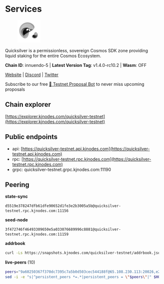 # Services

<figure><img src="https://raw.githubusercontent.com/kj89/cosmos-images/main/logos/quicksilver.png" alt=""><figcaption></figcaption></figure>

Quicksilver is a permissionless, sovereign Cosmos SDK zone providing liquid staking for the entire Cosmos Ecosystem.

**Chain ID**: innuendo-5 | **Latest Version Tag**: v1.4.0-rc10.2 | **Wasm**: OFF

[Website](https://quicksilver.zone) | [Discord](https://discord.gg/quicksilverprotocol) | [Twitter](https://twitter.com/quicksilverzone)



Subscribe to our free [🤖 Testnet Proposal Bot](https://t.me/kjnodes_testnet_proposal_bot) to never miss upcoming proposals


## Chain explorer
[https://explorer.kjnodes.com/quicksilver-testnet](https://explorer.kjnodes.com/quicksilver-testnet)

## Public endpoints

* api: [https://quicksilver-testnet.api.kjnodes.com](https://quicksilver-testnet.api.kjnodes.com)
* rpc: [https://quicksilver-testnet.rpc.kjnodes.com](https://quicksilver-testnet.rpc.kjnodes.com)
* grpc: quicksilver-testnet.grpc.kjnodes.com:11190

## Peering

**state-sync**

```text
d5519e378247dfb61dfe90652d1fe3e2b3005a5b@quicksilver-testnet.rpc.kjnodes.com:11156
```

**seed-node**

```text
3f472746f46493309650e5a033076689996c8881@quicksilver-testnet.rpc.kjnodes.com:11159
```

**addrbook**
```bash
curl -Ls https://snapshots.kjnodes.com/quicksilver-testnet/addrbook.json > $HOME/.quicksilverd/config/addrbook.json
```

**live-peers** (10)
```bash
peers="9a60250367f370dc7395c7a5b0d503cec544188f@65.108.230.113:20026,e25a748120c9608c1d2a70fafa75178d862b3463@178.18.254.211:10656,a288baa951cbe92b253c01c3936d930af1d56424@5.161.142.236:26656,13564ca7ffcc8fa6bcc6d405c96fe8c724ec17da@88.99.213.25:11656,7781c28c240e85474425040f744b501d99120d1d@195.201.108.152:11656,af8cfa944802a9bd510fc3407950a15e8be86c31@213.239.217.52:30656,0ccfc2136005f448c11dd515e22aac3e25f4b6dd@31.220.84.183:36656,5844010472bac487748336616d450bc9f0cbc57c@65.108.72.175:29656,d5519e378247dfb61dfe90652d1fe3e2b3005a5b@65.109.68.190:11156,d4d83e209a2b096859821228ea17475f9a487a48@23.88.0.170:15651"
sed -i -e "s|^persistent_peers *=.*|persistent_peers = \"$peers\"|" $HOME/.quicksilverd/config/config.toml
```
